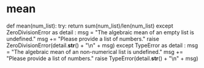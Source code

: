 # mean
def mean(num_list):
    try:
        return sum(num_list)/len(num_list)
    except ZeroDivisionError as detail :
        msg = "The algebraic mean of an empty list is undefined."
        msg += "Please provide a list of numbers."
        raise ZeroDivisionError(detail.__str__() + "\n" +  msg)
    except TypeError as detail :
        msg = "The algebraic mean of an non-numerical list is undefined."
        msg += "Please provide a list of numbers."
        raise TypeError(detail.__str__() + "\n" +  msg)

